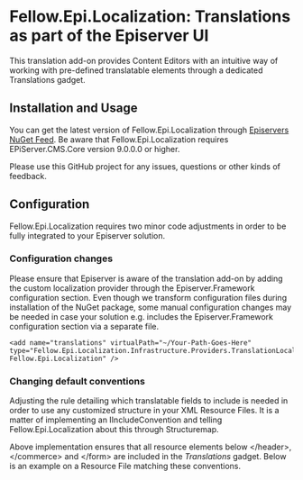 # Fellow.Epi.Localization: Translations as part of the Episerver UI

This translation add-on provides Content Editors with an intuitive way of working with pre-defined translatable elements through a dedicated Translations gadget.

## Installation and Usage

You can get the latest version of Fellow.Epi.Localization through [Episervers NuGet Feed](http://nuget.episerver.com/en/OtherPages/Package/?packageId=Fellow.Epi.Localization).
Be aware that Fellow.Epi.Localization requires EPiServer.CMS.Core version 9.0.0.0 or higher.

Please use this GitHub project for any issues, questions or other kinds of feedback.

## Configuration

Fellow.Epi.Localization requires two minor code adjustments in order to be fully integrated to your Episerver solution.

### Configuration changes

Please ensure that Episerver is aware of the translation add-on by adding the custom localization provider through the Episerver.Framework configuration section. Even though we transform configuration files during installation of the NuGet package, some manual configuration changes may be needed in case your solution e.g. includes the Episerver.Framework configuration section via a separate file.

```
<add name="translations" virtualPath="~/Your-Path-Goes-Here" type="Fellow.Epi.Localization.Infrastructure.Providers.TranslationLocalizationProvider, Fellow.Epi.Localization" />
```

### Changing default conventions

Adjusting the rule detailing which translatable fields to include is needed in order to use any customized structure in your XML Resource Files. It is a matter of implementing an IIncludeConvention and telling Fellow.Epi.Localization about this through Structuremap.

<script src="https://gist.github.com/casper-rasmussen/0d1c1b3ad5f61f610454bedddb751a66.js"></script>

<script src="https://gist.github.com/casper-rasmussen/0faf40eb84907131c7316808818e055a.js"></script>

Above implementation ensures that all resource elements below &lt;/header&gt;, &lt;/commerce&gt; and &lt;/form&gt; are included in the <em>Translations</em> gadget. Below is an example on a Resource File matching these conventions.

<script src="https://gist.github.com/casper-rasmussen/e1d19cc02b672bb48586f8b616c78981.js"></script>

